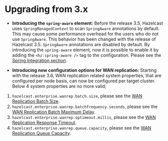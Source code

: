 
# Upgrading from 3.x


- **Introducing the `spring-aware` element:**
Before the release 3.5, Hazelcast uses `SpringManagedContext` to scan `SpringAware` annotations by default. This may cause some performance overhead for the users who do not use `SpringAware`.
This behavior has been changed with the release of Hazelcast 3.5. `SpringAware` annotations are disabled by default. By introducing the `spring-aware` element, now it is possible to enable it by adding the `<hz:spring-aware />` tag to the configuration. Please see the [Spring Integration section](#spring-integration).

- **Introducing new configuration options for WAN replication:**
Starting with the release 3.6, WAN replication related system properties, that are configured per node basis, can now be configured per target cluster.
Below 4 system properties are no more valid;

1. `hazelcast.enterprise.wanrep.batch.size`, please see the [WAN Replication Batch Size](#wan-replication-batch-size). 
2. `hazelcast.enterprise.wanrep.batchfrequency.seconds`, please see the [WAN Replication Batch Maximum Delay](#wan-replication-batch-maximum-delay).
3. `hazelcast.enterprise.wanrep.optimeout.millis`, please see the [WAN Replication Response Timeout](#wan-replication-response-timeout).
4. `hazelcast.enterprise.wanrep.queue.capacity`, please see the [WAN Replication Queue Capacity](#wan-replication-queue-capacity).






